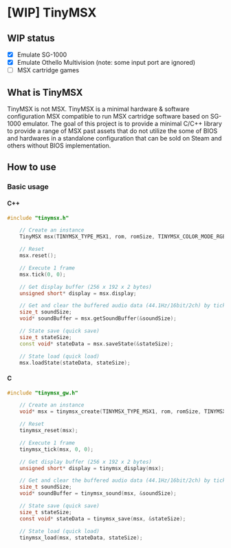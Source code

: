 # [WIP] TinyMSX

## WIP status

- [x] Emulate SG-1000
- [x] Emulate Othello Multivision (note: some input port are ignored)
- [ ] MSX cartridge games

## What is TinyMSX

TinyMSX is not MSX.
TinyMSX is a minimal hardware & software configuration MSX compatible to run MSX cartridge software based on SG-1000 emulator.
The goal of this project is to provide a minimal C/C++ library to provide a range of MSX past assets that do not utilize the some of BIOS and hardwares in a standalone configuration that can be sold on Steam and others without BIOS implementation.

## How to use

### Basic usage

#### C++

```c++
#include "tinymsx.h"
```

```c++
    // Create an instance
    TinyMSX msx(TINYMSX_TYPE_MSX1, rom, romSize, TINYMSX_COLOR_MODE_RGB555);

    // Reset
    msx.reset();

    // Execute 1 frame
    msx.tick(0, 0);

    // Get display buffer (256 x 192 x 2 bytes)
    unsigned short* display = msx.display;

    // Get and clear the buffered audio data (44.1Hz/16bit/2ch) by tick execution.
    size_t soundSize;
    void* soundBuffer = msx.getSoundBuffer(&soundSize);

    // State save (quick save)
    size_t stateSize;
    const void* stateData = msx.saveState(&stateSize);

    // State load (quick load)
    msx.loadState(stateData, stateSize);
```

#### C

```c
#include "tinymsx_gw.h"
```

```c
    // Create an instance
    void* msx = tinymsx_create(TINYMSX_TYPE_MSX1, rom, romSize, TINYMSX_COLOR_MODE_RGB555);

    // Reset
    tinymsx_reset(msx);

    // Execute 1 frame
    tinymsx_tick(msx, 0, 0);

    // Get display buffer (256 x 192 x 2 bytes)
    unsigned short* display = tinymsx_display(msx);

    // Get and clear the buffered audio data (44.1Hz/16bit/2ch) by tick execution.
    size_t soundSize;
    void* soundBuffer = tinymsx_sound(msx, &soundSize);

    // State save (quick save)
    size_t stateSize;
    const void* stateData = tinymsx_save(msx, &stateSize);

    // State load (quick load)
    tinymsx_load(msx, stateData, stateSize);
```
